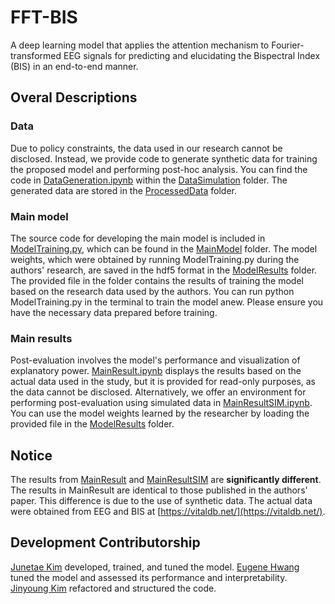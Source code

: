 # FFT-BIS
A deep learning model that applies the attention mechanism to Fourier-transformed EEG signals for predicting and elucidating the Bispectral Index (BIS) in an end-to-end manner.

## Overal Descriptions
### Data
Due to policy constraints, the data used in our research cannot be disclosed. Instead, we provide code to generate synthetic data for training the proposed model and performing post-hoc analysis. You can find the code in [DataGeneration.ipynb](https://github.com/JunetaeKim/FFT-BIS/blob/main/DataSimulation/DataGeneration.ipynb) within the [DataSimulation](https://github.com/JunetaeKim/FFT-BIS/tree/main/DataSimulation) folder. The generated data are stored in the [ProcessedData](https://github.com/JunetaeKim/FFT-BIS/tree/main/ProcessedData) folder.

### Main model
The source code for developing the main model is included in [ModelTraining.py](https://github.com/JunetaeKim/FFT-BIS/blob/main/MainModel/ModelTraining.py), which can be found in the [MainModel](https://github.com/JunetaeKim/FFT-BIS/tree/main/MainModel) folder.
The model weights, which were obtained by running ModelTraining.py during the authors' research, are saved in the hdf5 format in the [ModelResults](https://github.com/JunetaeKim/FFT-BIS/tree/main/ModelResults) folder. The provided file in the folder contains the results of training the model based on the research data used by the authors. You can run python ModelTraining.py in the terminal to train the model anew. Please ensure you have the necessary data prepared before training.

### Main results
Post-evaluation involves the model's performance and visualization of explanatory power. [MainResult.ipynb](https://github.com/JunetaeKim/FFT-BIS/blob/main/MainResult.ipynb) displays the results based on the actual data used in the study, but it is provided for read-only purposes, as the data cannot be disclosed. Alternatively, we offer an environment for performing post-evaluation using simulated data in [MainResultSIM.ipynb](https://github.com/JunetaeKim/FFT-BIS/blob/main/MainResultSIM.ipynb). You can use the model weights learned by the researcher by loading the provided file in the [ModelResults](https://github.com/JunetaeKim/FFT-BIS/tree/main/ModelResults) folder.

## Notice
The results from [MainResult](https://github.com/JunetaeKim/FFT-BIS/blob/main/MainResult.ipynb) and [MainResultSIM](https://github.com/JunetaeKim/FFT-BIS/blob/main/MainResultSIM.ipynb) are **significantly different**. The results in MainResult are identical to those published in the authors' paper. This difference is due to the use of synthetic data. The actual data were obtained from EEG and BIS at [https://vitaldb.net/](https://vitaldb.net/). 


## Development Contributorship
[Junetae Kim](https://github.com/JunetaeKim) developed, trained, and tuned the model. 
[Eugene Hwang](https://github.com/joyce0215) tuned the model and assessed its performance and interpretability. 
[Jinyoung Kim](https://github.com/sacross93) refactored and structured the code.
